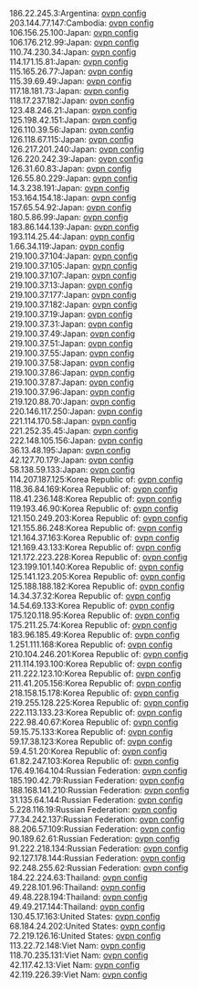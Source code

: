 186.22.245.3:Argentina: [ovpn config](vpn/186_22_245_3.ovpn)  
203.144.77.147:Cambodia: [ovpn config](vpn/203_144_77_147.ovpn)  
106.156.25.100:Japan: [ovpn config](vpn/106_156_25_100.ovpn)  
106.176.212.99:Japan: [ovpn config](vpn/106_176_212_99.ovpn)  
110.74.230.34:Japan: [ovpn config](vpn/110_74_230_34.ovpn)  
114.171.15.81:Japan: [ovpn config](vpn/114_171_15_81.ovpn)  
115.165.26.77:Japan: [ovpn config](vpn/115_165_26_77.ovpn)  
115.39.69.49:Japan: [ovpn config](vpn/115_39_69_49.ovpn)  
117.18.181.73:Japan: [ovpn config](vpn/117_18_181_73.ovpn)  
118.17.237.182:Japan: [ovpn config](vpn/118_17_237_182.ovpn)  
123.48.246.21:Japan: [ovpn config](vpn/123_48_246_21.ovpn)  
125.198.42.151:Japan: [ovpn config](vpn/125_198_42_151.ovpn)  
126.110.39.56:Japan: [ovpn config](vpn/126_110_39_56.ovpn)  
126.118.67.115:Japan: [ovpn config](vpn/126_118_67_115.ovpn)  
126.217.201.240:Japan: [ovpn config](vpn/126_217_201_240.ovpn)  
126.220.242.39:Japan: [ovpn config](vpn/126_220_242_39.ovpn)  
126.31.60.83:Japan: [ovpn config](vpn/126_31_60_83.ovpn)  
126.55.80.229:Japan: [ovpn config](vpn/126_55_80_229.ovpn)  
14.3.238.191:Japan: [ovpn config](vpn/14_3_238_191.ovpn)  
153.164.154.18:Japan: [ovpn config](vpn/153_164_154_18.ovpn)  
157.65.54.92:Japan: [ovpn config](vpn/157_65_54_92.ovpn)  
180.5.86.99:Japan: [ovpn config](vpn/180_5_86_99.ovpn)  
183.86.144.139:Japan: [ovpn config](vpn/183_86_144_139.ovpn)  
193.114.25.44:Japan: [ovpn config](vpn/193_114_25_44.ovpn)  
1.66.34.119:Japan: [ovpn config](vpn/1_66_34_119.ovpn)  
219.100.37.104:Japan: [ovpn config](vpn/219_100_37_104.ovpn)  
219.100.37.105:Japan: [ovpn config](vpn/219_100_37_105.ovpn)  
219.100.37.107:Japan: [ovpn config](vpn/219_100_37_107.ovpn)  
219.100.37.13:Japan: [ovpn config](vpn/219_100_37_13.ovpn)  
219.100.37.177:Japan: [ovpn config](vpn/219_100_37_177.ovpn)  
219.100.37.182:Japan: [ovpn config](vpn/219_100_37_182.ovpn)  
219.100.37.19:Japan: [ovpn config](vpn/219_100_37_19.ovpn)  
219.100.37.31:Japan: [ovpn config](vpn/219_100_37_31.ovpn)  
219.100.37.49:Japan: [ovpn config](vpn/219_100_37_49.ovpn)  
219.100.37.51:Japan: [ovpn config](vpn/219_100_37_51.ovpn)  
219.100.37.55:Japan: [ovpn config](vpn/219_100_37_55.ovpn)  
219.100.37.58:Japan: [ovpn config](vpn/219_100_37_58.ovpn)  
219.100.37.86:Japan: [ovpn config](vpn/219_100_37_86.ovpn)  
219.100.37.87:Japan: [ovpn config](vpn/219_100_37_87.ovpn)  
219.100.37.96:Japan: [ovpn config](vpn/219_100_37_96.ovpn)  
219.120.88.70:Japan: [ovpn config](vpn/219_120_88_70.ovpn)  
220.146.117.250:Japan: [ovpn config](vpn/220_146_117_250.ovpn)  
221.114.170.58:Japan: [ovpn config](vpn/221_114_170_58.ovpn)  
221.252.35.45:Japan: [ovpn config](vpn/221_252_35_45.ovpn)  
222.148.105.156:Japan: [ovpn config](vpn/222_148_105_156.ovpn)  
36.13.48.195:Japan: [ovpn config](vpn/36_13_48_195.ovpn)  
42.127.70.179:Japan: [ovpn config](vpn/42_127_70_179.ovpn)  
58.138.59.133:Japan: [ovpn config](vpn/58_138_59_133.ovpn)  
114.207.187.125:Korea Republic of: [ovpn config](vpn/114_207_187_125.ovpn)  
118.36.84.169:Korea Republic of: [ovpn config](vpn/118_36_84_169.ovpn)  
118.41.236.148:Korea Republic of: [ovpn config](vpn/118_41_236_148.ovpn)  
119.193.46.90:Korea Republic of: [ovpn config](vpn/119_193_46_90.ovpn)  
121.150.249.203:Korea Republic of: [ovpn config](vpn/121_150_249_203.ovpn)  
121.155.86.248:Korea Republic of: [ovpn config](vpn/121_155_86_248.ovpn)  
121.164.37.163:Korea Republic of: [ovpn config](vpn/121_164_37_163.ovpn)  
121.169.43.133:Korea Republic of: [ovpn config](vpn/121_169_43_133.ovpn)  
121.172.223.228:Korea Republic of: [ovpn config](vpn/121_172_223_228.ovpn)  
123.199.101.140:Korea Republic of: [ovpn config](vpn/123_199_101_140.ovpn)  
125.141.123.205:Korea Republic of: [ovpn config](vpn/125_141_123_205.ovpn)  
125.188.188.182:Korea Republic of: [ovpn config](vpn/125_188_188_182.ovpn)  
14.34.37.32:Korea Republic of: [ovpn config](vpn/14_34_37_32.ovpn)  
14.54.69.133:Korea Republic of: [ovpn config](vpn/14_54_69_133.ovpn)  
175.120.118.95:Korea Republic of: [ovpn config](vpn/175_120_118_95.ovpn)  
175.211.25.74:Korea Republic of: [ovpn config](vpn/175_211_25_74.ovpn)  
183.96.185.49:Korea Republic of: [ovpn config](vpn/183_96_185_49.ovpn)  
1.251.111.168:Korea Republic of: [ovpn config](vpn/1_251_111_168.ovpn)  
210.104.246.201:Korea Republic of: [ovpn config](vpn/210_104_246_201.ovpn)  
211.114.193.100:Korea Republic of: [ovpn config](vpn/211_114_193_100.ovpn)  
211.222.123.10:Korea Republic of: [ovpn config](vpn/211_222_123_10.ovpn)  
211.41.205.156:Korea Republic of: [ovpn config](vpn/211_41_205_156.ovpn)  
218.158.15.178:Korea Republic of: [ovpn config](vpn/218_158_15_178.ovpn)  
219.255.128.225:Korea Republic of: [ovpn config](vpn/219_255_128_225.ovpn)  
222.113.133.23:Korea Republic of: [ovpn config](vpn/222_113_133_23.ovpn)  
222.98.40.67:Korea Republic of: [ovpn config](vpn/222_98_40_67.ovpn)  
59.15.75.133:Korea Republic of: [ovpn config](vpn/59_15_75_133.ovpn)  
59.17.38.123:Korea Republic of: [ovpn config](vpn/59_17_38_123.ovpn)  
59.4.51.20:Korea Republic of: [ovpn config](vpn/59_4_51_20.ovpn)  
61.82.247.103:Korea Republic of: [ovpn config](vpn/61_82_247_103.ovpn)  
176.49.164.104:Russian Federation: [ovpn config](vpn/176_49_164_104.ovpn)  
185.190.42.79:Russian Federation: [ovpn config](vpn/185_190_42_79.ovpn)  
188.168.141.210:Russian Federation: [ovpn config](vpn/188_168_141_210.ovpn)  
31.135.64.144:Russian Federation: [ovpn config](vpn/31_135_64_144.ovpn)  
5.228.116.19:Russian Federation: [ovpn config](vpn/5_228_116_19.ovpn)  
77.34.242.137:Russian Federation: [ovpn config](vpn/77_34_242_137.ovpn)  
88.206.57.109:Russian Federation: [ovpn config](vpn/88_206_57_109.ovpn)  
90.189.62.61:Russian Federation: [ovpn config](vpn/90_189_62_61.ovpn)  
91.222.218.134:Russian Federation: [ovpn config](vpn/91_222_218_134.ovpn)  
92.127.178.144:Russian Federation: [ovpn config](vpn/92_127_178_144.ovpn)  
92.248.255.62:Russian Federation: [ovpn config](vpn/92_248_255_62.ovpn)  
184.22.224.63:Thailand: [ovpn config](vpn/184_22_224_63.ovpn)  
49.228.101.96:Thailand: [ovpn config](vpn/49_228_101_96.ovpn)  
49.48.228.194:Thailand: [ovpn config](vpn/49_48_228_194.ovpn)  
49.49.217.144:Thailand: [ovpn config](vpn/49_49_217_144.ovpn)  
130.45.17.163:United States: [ovpn config](vpn/130_45_17_163.ovpn)  
68.184.24.202:United States: [ovpn config](vpn/68_184_24_202.ovpn)  
72.219.126.16:United States: [ovpn config](vpn/72_219_126_16.ovpn)  
113.22.72.148:Viet Nam: [ovpn config](vpn/113_22_72_148.ovpn)  
118.70.235.131:Viet Nam: [ovpn config](vpn/118_70_235_131.ovpn)  
42.117.42.13:Viet Nam: [ovpn config](vpn/42_117_42_13.ovpn)  
42.119.226.39:Viet Nam: [ovpn config](vpn/42_119_226_39.ovpn)  
